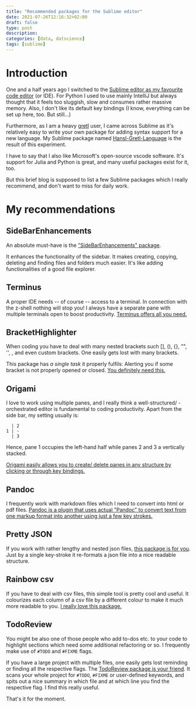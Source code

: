 ```yaml
---
title: "Recommended packages for the Sublime editor"
date: 2021-07-26T12:16:32+02:00
draft: false
type: post
description:
categories: [data, datscience]
tags: [sublime]
---
```


# Introduction
One and a half years ago I switched to the [Sublime editor as my favourite code editor](https://www.sublimetext.com/) (or IDE). For Python I used to use mainly IntelliJ but always thought that it feels too sluggish, slow and consumes rather massive memory. Also, I don't like its default key bindings (I know, everything can be set up here, too. But still...)

Furthermore, as I am a heavy [gretl](gretl.sourceforge.net/) user, I came across Sublime as it's relatively easy to write your own package for adding syntax support for a new language. My Sublime package named [Hansl-Gretl-Language](https://packagecontrol.io/packages/Hansl-Gretl-Language) is the result of this experiment.

I have to say that I also like Microsoft's open-source vscode software. It's support for Julia and Python is great, and many useful packages exist for it, too.

But this brief blog is supposed to list a few Sublime packages which I really recommend, and don't want to miss for daily work.

# My recommendations

## SideBarEnhancements
An absolute must-have is the ["SideBarEnhancements" package](https://packagecontrol.io/packages/SideBarEnhancements).

It enhances the functionality of the sidebar. It makes creating, copying, deleting and finding files and folders much easier. It's like adding functionalities of a good file explorer.

## Terminus
A proper IDE needs -- of course -- access to a terminal. In connection with the z-shell nothing will stop you! I always have a separate pane with multiple terminals open to boost productivity. [Terminus offers all you need.](https://packagecontrol.io/packages/Terminus)

## BracketHighlighter
When coding you have to deal with many nested brackets such [], (), {}, "", '', <tag></tag>, and even custom brackets. One easily gets lost with many brackets.

This package has *a single task* it properly fulfils: Alerting you if some bracket is not properly opened or closed. [You definitely need this.](https://packagecontrol.io/packages/BracketHighlighter)

## Origami
I love to work using multiple panes, and I really think a well-structured/ -orchestrated editor is fundamental to coding productivity. Apart from the side bar, my setting usually is:

```
  | 2
1 | -
  | 3
```

Hence, pane 1 occupies the left-hand half while panes 2 and 3 a vertically stacked.

[Origami easily allows you to create/ delete panes in any structure by clicking or through key bindings.](https://packagecontrol.io/packages/Origami)


## Pandoc
I frequently work with markdown files which I need to convert into html or pdf files. [Pandoc is a plugin that uses actual "Pandoc" to convert text from one markup format into another using just a few key strokes.](https://packagecontrol.io/packages/Pandoc)


## Pretty JSON
If you work with rather lengthy and nested json files, [this package is for you]( https://packagecontrol.io/packages/Pretty%20JSON). Just by a single key-stroke it re-formats a json file into a nice readable structure.


## Rainbow csv
If you have to deal with csv files, this simple tool is pretty cool and useful. It colourizes each column of a csv file by a different colour to make it much more readable to you. [I really love this package.](https://packagecontrol.io/packages/rainbow_csv)


## TodoReview
You might be also one of those people who add to-dos etc. to your code to highlight sections which need some additional refactoring or so. I frequently make use of `#TODO` and `#FIXME` flags.

If you have a large project with multiple files, one easily gets lost reminding or finding all the respective flags. The [TodoReview package is your friend](https://packagecontrol.io/packages/TodoReview). It scans your whole project for `#TODO`, `#FIXME` or user-defined keywords, and spits out a nice summary in which file and at which line you find the respective flag. I find this really useful.


That's it for the moment.






